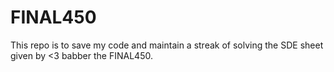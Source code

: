 # FINAL450

This repo is to save my code and maintain a streak of solving the SDE sheet given by <3 babber the FINAL450.
